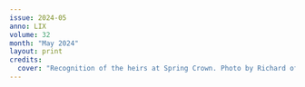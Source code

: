 ```yaml
---
issue: 2024-05
anno: LIX
volume: 32
month: "May 2024"
layout: print
credits:
  cover: "Recognition of the heirs at Spring Crown. Photo by Richard of Salesbury."
---
```


